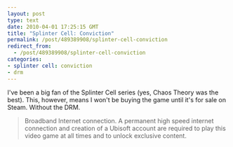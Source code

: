 ```yaml
---
layout: post
type: text
date: 2010-04-01 17:25:15 GMT
title: "Splinter Cell: Conviction"
permalink: /post/489389908/splinter-cell-conviction
redirect_from: 
  - /post/489389908/splinter-cell-conviction
categories:
- splinter cell: conviction
- drm
---
```

I've been a big fan of the Splinter Cell series (yes, Chaos Theory was the best). This, however, means I won't be buying the game until it's for sale on Steam. Without the DRM.

<blockquote>Broadband Internet connection. A permanent high speed internet connection and creation of a Ubisoft account are required to play this video game at all times and to unlock exclusive content.</blockquote>